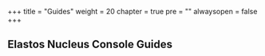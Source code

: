 +++
title = "Guides"
weight = 20
chapter = true
pre = ""
alwaysopen = false
+++ 

## Elastos Nucleus Console Guides

